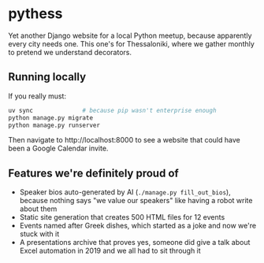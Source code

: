 pythess
=======

Yet another Django website for a local Python meetup, because apparently every city needs one. This one's for Thessaloniki, where we gather monthly to pretend we understand decorators.

## Running locally

If you really must:

```bash
uv sync              # because pip wasn't enterprise enough
python manage.py migrate
python manage.py runserver
```

Then navigate to http://localhost:8000 to see a website that could have been a Google Calendar invite.

## Features we're definitely proud of

- Speaker bios auto-generated by AI (`./manage.py fill_out_bios`), because nothing says "we value our speakers" like having a robot write about them
- Static site generation that creates 500 HTML files for 12 events
- Events named after Greek dishes, which started as a joke and now we're stuck with it
- A presentations archive that proves yes, someone did give a talk about Excel automation in 2019 and we all had to sit through it
